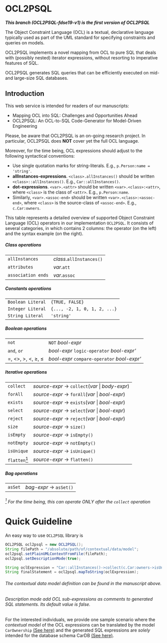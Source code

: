 # OCL2PSQL

***This branch (OCL2PSQL-fdse19-v1) is the first version of OCL2PSQL***

The Object Constraint Language (OCL) is a textual, declarative language typically used as part of the UML standard for specifying constraints and queries on models.

OCL2PSQL implements a novel mapping
from OCL to pure SQL that deals with
(possibly nested) iterator expressions,
without resorting to imperative features of SQL.

OCL2PSQL generates SQL queries that can be efficiently
executed on mid- and large-size SQL databases.

## Introduction

This web service is intended for readers of our manuscripts:

* Mapping OCL into SQL: Challenges and Opportunities Ahead
* OCL2PSQL: An OCL-to-SQL Code-Generator for Model-Driven Engineering

Please, be aware that OCL2PSQL is an on-going research project.
In particular, OCL2PSQL does **NOT** cover yet the full OCL language. 

Moreover, for the time being, OCL expressions should adjust to the following syntactical conventions:

* Use single quotation marks for string-literals. E.g., `p.Person:name = 'string'`.
* **allInstances-expressions**. `<class>.allInstances()` should be written `<class>::allInstances()`. E.g., `Car::allInstances()`.
* **dot-expressions**. `<var>.<attr>` should be written `<var>.<class>:<attr>`, where `<class>` is the class of `<attr>`. E.g., `p.Person:name`.
* Similarly, `<var>.<assoc-end>` should be written `<var>.<class>:<assoc-end>`, where `<class>` is the source-class of `<assoc-end>`. E.g., `c.Car:owners`.

This table represents a detailed overview of supported Object Constraint Language (OCL) operators in our implementation `OCL2PSQL`. It consists of several categories, in which contains 2 columns: the operator (on the left) and the syntax example (on the right).

##### Class operations
|||
|--------------------------|---|
|`allInstances`  |  *class*.`allInstances()` |
|`attributes`  |  *var*.`att` |
|`association ends`  |  *var*.`assoc` |

##### Constants operations
|||
|--------------------------|---|
|`Boolean Literal`  |  `{TRUE, FALSE}`|
|`Integer Literal`  |  `{..., -2, 1, 0, 1, 2, ...}`|
|`String Literal`  |  `'string'`|

##### Boolean operations
|||
|--------------------------|---|
|`not`  |  `NOT` *bool-expr* |
|`and`, `or`| *bool-expr* `logic-operator` *bool-expr'*|
| =, <>, >, <, &#8805;, &#8804;  |  *bool-expr* `compare-operator` *bool-expr'*|

##### Iterative operations
|||
|--------------------------|---|
|`collect`  |  *source-expr* -> `collect`(*var* &#124; *body-expr*) |
|`forAll`  |  *source-expr* -> `forAll`(*var* &#124; *bool-expr*) |
|`exists`  |  *source-expr* -> `exists`(*var* &#124; *bool-expr*) |
|`select`  |  *source-expr* -> `select`(*var* &#124; *bool-expr*) |
|`reject`  |  *source-expr* -> `reject`(*var* &#124; *bool-expr*) |
|`size`  |  *source-expr* -> `size()`|
|`isEmpty`  |  *source-expr* -> `isEmpty()`|
|`notEmpty`  |  *source-expr* -> `notEmpty()`|
|`isUnique`  |  *source-expr* -> `isUnique()`|
|`flatten`[<sup>1</sup>]  |  *source-expr* -> `flatten()`|

##### Bag operations
|||
|--------------------------|---|
|`asSet`  |  *bag-expr* -> `asSet()`|

###### [<sup>1</sup>] For the time being, this can operate *ONLY* after the `collect` operation
[<sup>1</sup>]:#-For

# Quick Guideline

An easy way to use `OCL2PSQL` library is 

```java
OCL2PSQL ocl2psql = new OCL2PSQL();
String filePath = "/absolute/path/of/contextual/data/model";
ocl2psql.setPlainUMLContextFromFile(filePath);
ocl2psql.setDescriptionMode(true);

String oclExpression = "Car::allInstances()->collect(c.Car:owners->isUnique())";
String finalStatement = ocl2psql.mapToString(oclExpression);
```
###### The contextual data model definition can be found in the manuscript above.
###### Description mode add OCL sub-expressions as comments to generated SQL statements. Its default value is false.

For the interested individuals, we provide one sample scenario where the *contextual model* of the OCL expressions can be translated by the model `CarOwnership` [(See here)](http://researcher-paper.ap-southeast-1.elasticbeanstalk.com/model.html) and the generated SQL expressions are *solely* intended for the database schema CarDB [(See here)](http://researcher-paper.ap-southeast-1.elasticbeanstalk.com/schema.html). 
